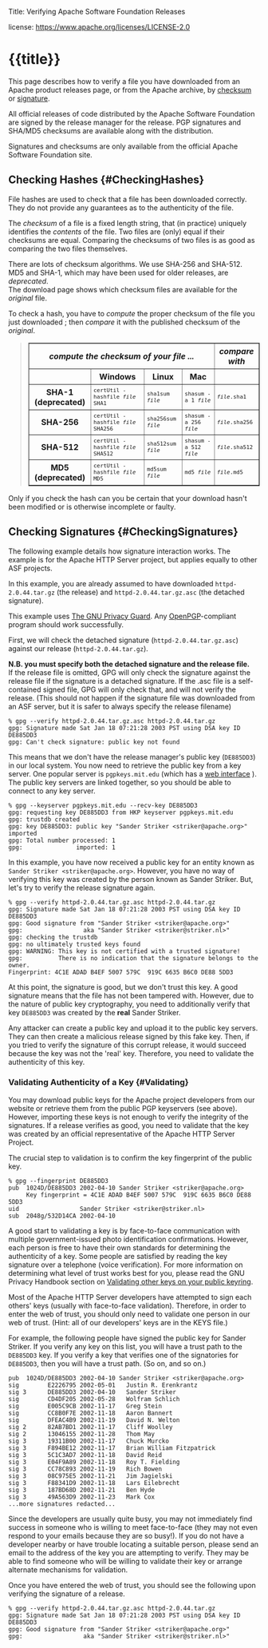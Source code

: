 Title: Verifying Apache Software Foundation Releases

license: https://www.apache.org/licenses/LICENSE-2.0

# {{title}}

This page describes how to verify a file you have downloaded from an Apache product releases page, or from the Apache archive,
by [checksum](#CheckingHashes) or [signature](#CheckingSignatures).

All official releases of code distributed by the Apache Software Foundation
are signed by the release manager for the release.
PGP signatures and SHA/MD5 checksums are available along with the distribution.

Signatures and checksums are only available from the official Apache Software Foundation site.

## Checking Hashes  {#CheckingHashes}
File hashes are used to check that a file has been downloaded correctly.
They do not provide any guarantees as to the authenticity of the file.

The *checksum* of a file is a fixed length string, that (in practice)
uniquely identifies the *contents* of the file.
Two files are (only) equal if their checksums are equal.
Comparing the checksums of two files is as good as comparing the two files
themselves.

There are lots of checksum algorithms. We use SHA-256 and SHA-512. MD5 and SHA-1, which may have been used for older releases, are *deprecated*.
<br>
The download page shows which checksum files
are available for the *original* file.

To check a hash, you have to *compute* the proper checksum of the file
you just downloaded ;
then *compare* it with the published checksum of the *original*.

<div>
<style type="text/css">
td  { padding : 5px ; font-family : monospace ; font-size : smaller }
th  { padding : 5px ; text-align : center ; }
</style>
<blockquote>
<table border="1">
<tr>
<th colspan='4'><i>compute the checksum of your file ...</i></th>
<th rowspan='1'><i>compare with</i></th>
</tr>
<tr><td></td>
  <th>Windows</th>
  <th>Linux</th>
  <th>Mac</th>
  <td></td>
</tr>
<tr><th>SHA-1 (deprecated)</th><td>certUtil -hashfile <i>file</i> SHA1</td>
  <td>sha1sum <i>file</i></td>
  <td>shasum -a 1 <i>file</i></td>
  <td><i>file</i>.sha1</td>
</tr>
<tr><th>SHA-256</th><td>certUtil -hashfile <i>file</i> SHA256</td>
  <td>sha256sum <i>file</i></td>
  <td>shasum -a 256 <i>file</i></td>
  <td><i>file</i>.sha256</td>
</tr>
<tr><th>SHA-512</th><td>certUtil -hashfile <i>file</i> SHA512</td>
  <td>sha512sum <i>file</i></td>
  <td>shasum -a 512 <i>file</i></td>
  <td><i>file</i>.sha512</td>
</tr>
<tr><th>MD5 (deprecated)</th><td>certUtil -hashfile <i>file</i> MD5</td>
  <td>md5sum <i>file</i></td>
  <td>md5 <i>file</i></td>
  <td><i>file</i>.md5</td>
</tr>
</table>
</blockquote>
</div>

Only if you check the hash can you be certain that your download hasn't been modified or is otherwise incomplete or faulty.

## Checking Signatures  {#CheckingSignatures}
The following example details how signature interaction works. The example
is for the Apache HTTP Server project, but applies equally to other ASF
projects.

In this example, you are already assumed to have downloaded
`httpd-2.0.44.tar.gz` (the release) and `httpd-2.0.44.tar.gz.asc` (the
detached signature).

This example uses [The GNU Privacy Guard](http://www.gnupg.org/). Any
[OpenPGP](http://www.openpgp.org/)-compliant program should work
successfully.

First, we will check the detached signature (`httpd-2.0.44.tar.gz.asc`)
against our release (`httpd-2.0.44.tar.gz`).

**<a name="specify_both"></a>N.B. you must specify both the detached signature and the release file.**
<br>If the release file is omitted, GPG will only check the signature against the release file if the signature is a detached signature.
If the .asc file is a self-contained signed file, GPG will only check that, and will not verify the release.
(This should not happen if the signature file was downloaded from an ASF server, but it is safer to always specify the release filename)

    % gpg --verify httpd-2.0.44.tar.gz.asc httpd-2.0.44.tar.gz
    gpg: Signature made Sat Jan 18 07:21:28 2003 PST using DSA key ID DE885DD3
    gpg: Can't check signature: public key not found

This means that we don't have the release manager's public key (`DE885DD3`)
in our local system. You now need to retrieve the public key from a key
server. One popular server is `pgpkeys.mit.edu` (which has a [web
interface](http://pgp.mit.edu/) ). The public key servers are linked
together, so you should be able to connect to any key server.

    % gpg --keyserver pgpkeys.mit.edu --recv-key DE885DD3
    gpg: requesting key DE885DD3 from HKP keyserver pgpkeys.mit.edu
    gpg: trustdb created
    gpg: key DE885DD3: public key "Sander Striker <striker@apache.org>" imported
    gpg: Total number processed: 1
    gpg:               imported: 1

In this example, you have now received a public key for an entity known as
`Sander Striker <striker@apache.org>`. However, you have no way of
verifying this key was created by the person known as Sander Striker. But,
let's try to verify the release signature again.

    % gpg --verify httpd-2.0.44.tar.gz.asc httpd-2.0.44.tar.gz
    gpg: Signature made Sat Jan 18 07:21:28 2003 PST using DSA key ID DE885DD3
    gpg: Good signature from "Sander Striker <striker@apache.org>"
    gpg:                 aka "Sander Striker <striker@striker.nl>"
    gpg: checking the trustdb
    gpg: no ultimately trusted keys found
    gpg: WARNING: This key is not certified with a trusted signature!
    gpg:          There is no indication that the signature belongs to the owner.
    Fingerprint: 4C1E ADAD B4EF 5007 579C  919C 6635 B6C0 DE88 5DD3

At this point, the signature is good, but we don't trust this key. A good
signature means that the file has not been tampered with. However, due to
the nature of public key cryptography, you need to additionally verify that
key `DE885DD3` was created by the **real** Sander Striker.

Any attacker can create a public key and upload it to the public key
servers. They can then create a malicious release signed by this fake key.
Then, if you tried to verify the signature of this corrupt release, it
would succeed because the key was not the 'real' key. Therefore, you need
to validate the authenticity of this key.

### Validating Authenticity of a Key  {#Validating}
You may download public keys for the Apache project developers from our
website or retrieve them from the public PGP keyservers (see above).
However, importing these keys is not enough to verify the integrity of the
signatures. If a release verifies as good, you need to validate that the
key was created by an official representative of the Apache HTTP Server
Project.

The crucial step to validation is to confirm the key fingerprint of the
public key.

    % gpg --fingerprint DE885DD3
    pub  1024D/DE885DD3 2002-04-10 Sander Striker <striker@apache.org>
         Key fingerprint = 4C1E ADAD B4EF 5007 579C  919C 6635 B6C0 DE88 5DD3
    uid                 Sander Striker <striker@striker.nl>
    sub  2048g/532D14CA 2002-04-10

A good start to validating a key is by face-to-face communication with
multiple government-issued photo identification confirmations. However,
each person is free to have their own standards for determining the
authenticity of a key. Some people are satisfied by reading the key
signature over a telephone (voice verification). For more information on
determining what level of trust works best for you, please read the GNU
Privacy Handbook section on [Validating other keys on your public
keyring](http://www.gnupg.org/gph/en/manual.html#AEN335).

Most of the Apache HTTP Server developers have attempted to sign each
others' keys (usually with face-to-face validation). Therefore, in order to
enter the web of trust, you should only need to validate one person in our
web of trust. (Hint: all of our developers' keys are in the KEYS file.)

For example, the following people have signed the public key for Sander
Striker. If you verify any key on this list, you will have a trust path to
the `DE885DD3` key. If you verify a key that verifies one of the signatories
for `DE885DD3`, then you will have a trust path. (So on, and so on.)

    pub  1024D/DE885DD3 2002-04-10 Sander Striker <striker@apache.org>
    sig        E2226795 2002-05-01   Justin R. Erenkrantz
    sig 3      DE885DD3 2002-04-10   Sander Striker
    sig        CD4DF205 2002-05-28   Wolfram Schlich
    sig        E005C9CB 2002-11-17   Greg Stein
    sig        CC8B0F7E 2002-11-18   Aaron Bannert
    sig        DFEAC4B9 2002-11-19   David N. Welton
    sig 2      82AB7BD1 2002-11-17   Cliff Woolley
    sig 2      13046155 2002-11-28   Thom May
    sig 3      19311B00 2002-11-17   Chuck Murcko
    sig 3      F894BE12 2002-11-17   Brian William Fitzpatrick
    sig 3      5C1C3AD7 2002-11-18   David Reid
    sig 3      E04F9A89 2002-11-18   Roy T. Fielding
    sig 3      CC78C893 2002-11-19   Rich Bowen
    sig 3      08C975E5 2002-11-21   Jim Jagielski
    sig 3      F88341D9 2002-11-18   Lars Eilebrecht
    sig 3      187BD68D 2002-11-21   Ben Hyde
    sig 3      49A563D9 2002-11-23   Mark Cox
    ...more signatures redacted...

Since the developers are usually quite busy, you may not immediately find
success in someone who is willing to meet face-to-face (they may not even
respond to your emails because they are so busy!). If you do not have a
developer nearby or have trouble locating a suitable person, please send an
email to the address of the key you are attempting to verify. They may be
able to find someone who will be willing to validate their key or arrange
alternate mechanisms for validation.

Once you have entered the web of trust, you should see the following upon
verifying the signature of a release.

    % gpg --verify httpd-2.0.44.tar.gz.asc httpd-2.0.44.tar.gz
    gpg: Signature made Sat Jan 18 07:21:28 2003 PST using DSA key ID DE885DD3
    gpg: Good signature from "Sander Striker <striker@apache.org>"
    gpg:                 aka "Sander Striker <striker@striker.nl>"
